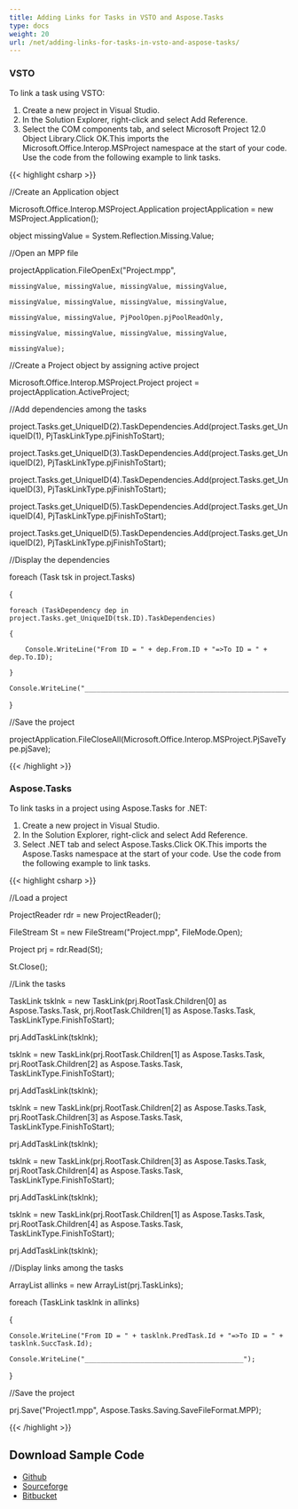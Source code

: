 ```yaml
---
title: Adding Links for Tasks in VSTO and Aspose.Tasks
type: docs
weight: 20
url: /net/adding-links-for-tasks-in-vsto-and-aspose-tasks/
---
```


### **VSTO**
To link a task using VSTO:

1. Create a new project in Visual Studio.
2. In the Solution Explorer, right-click and select Add Reference.
3. Select the COM components tab, and select Microsoft Project 12.0 Object Library.Click OK.This imports the Microsoft.Office.Interop.MSProject namespace at the start of your code. Use the code from the following example to link tasks.

{{< highlight csharp >}}

 //Create an Application object

Microsoft.Office.Interop.MSProject.Application projectApplication = new MSProject.Application();

object missingValue = System.Reflection.Missing.Value;

//Open an MPP file

projectApplication.FileOpenEx("Project.mpp",

	missingValue, missingValue, missingValue, missingValue,

	missingValue, missingValue, missingValue, missingValue,

	missingValue, missingValue, PjPoolOpen.pjPoolReadOnly,

	missingValue, missingValue, missingValue, missingValue,

	missingValue);

//Create a Project object by assigning active project

Microsoft.Office.Interop.MSProject.Project project = projectApplication.ActiveProject;

//Add dependencies among the tasks

project.Tasks.get_UniqueID(2).TaskDependencies.Add(project.Tasks.get_UniqueID(1), PjTaskLinkType.pjFinishToStart);

project.Tasks.get_UniqueID(3).TaskDependencies.Add(project.Tasks.get_UniqueID(2), PjTaskLinkType.pjFinishToStart);

project.Tasks.get_UniqueID(4).TaskDependencies.Add(project.Tasks.get_UniqueID(3), PjTaskLinkType.pjFinishToStart);

project.Tasks.get_UniqueID(5).TaskDependencies.Add(project.Tasks.get_UniqueID(4), PjTaskLinkType.pjFinishToStart);

project.Tasks.get_UniqueID(5).TaskDependencies.Add(project.Tasks.get_UniqueID(2), PjTaskLinkType.pjFinishToStart);

//Display the dependencies

foreach (Task tsk in project.Tasks)

{

	foreach (TaskDependency dep in project.Tasks.get_UniqueID(tsk.ID).TaskDependencies)

	{

		Console.WriteLine("From ID = " + dep.From.ID + "=>To ID = " + dep.To.ID);

	}

	Console.WriteLine("____________________________________________________________");

}

//Save the project

projectApplication.FileCloseAll(Microsoft.Office.Interop.MSProject.PjSaveType.pjSave);

{{< /highlight >}}
### **Aspose.Tasks**
To link tasks in a project using Aspose.Tasks for .NET:

1. Create a new project in Visual Studio.
2. In the Solution Explorer, right-click and select Add Reference.
3. Select .NET tab and select Aspose.Tasks.Click OK.This imports the Aspose.Tasks namespace at the start of your code. Use the code from the following example to link tasks.

{{< highlight csharp >}}

 //Load a project

ProjectReader rdr = new ProjectReader();

FileStream St = new FileStream("Project.mpp", FileMode.Open);

Project prj = rdr.Read(St);

St.Close();

//Link the tasks

TaskLink tsklnk = new TaskLink(prj.RootTask.Children[0] as Aspose.Tasks.Task, prj.RootTask.Children[1] as Aspose.Tasks.Task, TaskLinkType.FinishToStart);

prj.AddTaskLink(tsklnk);

tsklnk = new TaskLink(prj.RootTask.Children[1] as Aspose.Tasks.Task, prj.RootTask.Children[2] as Aspose.Tasks.Task, TaskLinkType.FinishToStart);

prj.AddTaskLink(tsklnk);

tsklnk = new TaskLink(prj.RootTask.Children[2] as Aspose.Tasks.Task, prj.RootTask.Children[3] as Aspose.Tasks.Task, TaskLinkType.FinishToStart);

prj.AddTaskLink(tsklnk);

tsklnk = new TaskLink(prj.RootTask.Children[3] as Aspose.Tasks.Task, prj.RootTask.Children[4] as Aspose.Tasks.Task, TaskLinkType.FinishToStart);

prj.AddTaskLink(tsklnk);

tsklnk = new TaskLink(prj.RootTask.Children[1] as Aspose.Tasks.Task, prj.RootTask.Children[4] as Aspose.Tasks.Task, TaskLinkType.FinishToStart);

prj.AddTaskLink(tsklnk);

//Display links among the tasks

ArrayList allinks = new ArrayList(prj.TaskLinks);

foreach (TaskLink tasklnk in allinks)

{

	Console.WriteLine("From ID = " + tasklnk.PredTask.Id + "=>To ID = " + tasklnk.SuccTask.Id);

	Console.WriteLine("________________________________________");

}

//Save the project

prj.Save("Project1.mpp", Aspose.Tasks.Saving.SaveFileFormat.MPP);

{{< /highlight >}}
## **Download Sample Code**
- [Github](https://github.com/aspose-tasks/Aspose.Tasks-for-.NET/releases/download/AsposeTaskNETVsVSTOProjectv1.1/Adding.Links.for.Tasks.Aspose.Tasks.zip)
- [Sourceforge](https://sourceforge.net/projects/asposevsto/files/Aspose.Tasks%20Vs%20VSTO%20Project/Adding%20Links%20for%20Tasks%20\(Aspose.Tasks\).zip/download)
- [Bitbucket](https://bitbucket.org/asposemarketplace/aspose-for-vsto/downloads/Adding%20Links%20for%20Tasks%20\(Aspose.Tasks\).zip)
